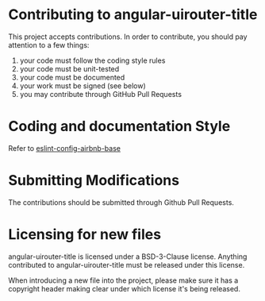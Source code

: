 # Contributing to angular-uirouter-title

This project accepts contributions. In order to contribute, you should
pay attention to a few things:

1. your code must follow the coding style rules
2. your code must be unit-tested
3. your code must be documented
4. your work must be signed (see below)
5. you may contribute through GitHub Pull Requests

# Coding and documentation Style

Refer to [eslint-config-airbnb-base](https://github.com/airbnb/javascript/tree/master/packages/eslint-config-airbnb-base)

# Submitting Modifications

The contributions should be submitted through Github Pull Requests.

# Licensing for new files

angular-uirouter-title is licensed under a BSD-3-Clause license. Anything
contributed to angular-uirouter-title must be released under this license.

When introducing a new file into the project, please make sure it has a
copyright header making clear under which license it's being released.
